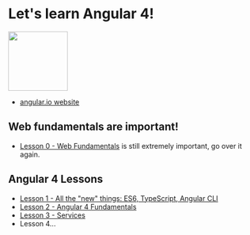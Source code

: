 # Let's learn Angular 4!
<a href="https://angular.io"><img src="https://angular.io/assets/images/logos/angular/angular.svg" width="120"></a>

- [angular.io website](https://angular.io)

## Web fundamentals are important! 
- [Lesson 0 - Web Fundamentals](https://github.com/delta1/learn-angular1/blob/master/Lesson0/index.md) is still extremely important, go over it again. 

## Angular 4 Lessons
- [Lesson 1 - All the "new" things: ES6, TypeScript, Angular CLI](Lesson1/index.md)
- [Lesson 2 - Angular 4 Fundamentals](Lesson2/index.md)
- [Lesson 3 - Services](Lesson3/index.md) 
- Lesson 4... 


